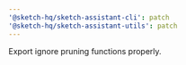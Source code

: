 ```yaml
---
'@sketch-hq/sketch-assistant-cli': patch
'@sketch-hq/sketch-assistant-utils': patch
---
```


Export ignore pruning functions properly.
